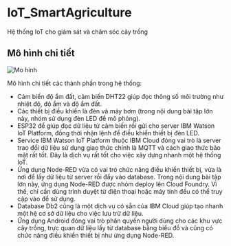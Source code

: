 # IoT_SmartAgriculture
Hệ thống IoT cho giám sát và chăm sóc cây trồng

## Mô hình chi tiết
<img src="../images/mohinh.JPG" alt="Mo hinh"/>

Mô hình chi tiết các thành phần trong hệ thống:
- Cảm biến độ ẩm đất, cảm biến DHT22 giúp đọc thông số môi trường như nhiệt độ, độ ẩm và độ ẩm đất.
- Các thiết bị điều khiển là đèn và máy bơm (trong nội dung bài tập lớn này, nhóm sử dụng đèn LED để mô phỏng).
- ESP32 để giúp đọc dữ liệu từ cảm biến rồi gửi cho server IBM Watson IoT Platform, đồng thời nhận lệnh để điều khiển thiết bị đèn LED.
- Service IBM Watson IoT Platform thuộc IBM Cloud đóng vai trò là server trao đổi dữ liệu sử dụng giao thức chính là MQTT và cách giao thức bảo mật rất tốt. Đây là dịch vụ rất tốt cho việc xây dựng nhanh một hệ thống IoT.
- Ứng dụng Node-RED vừa có vai trò chức năng điều khiển thiết bị, vừa là nơi để lấy dữ liệu từ server rồi đẩy vào database. Trong nội dung bài tập lớn này, ứng dụng Node-RED được nhóm deploy lên Cloud Foundry. Vì thế, chỉ cần dùng trình duyệt từ điện thoại hoặc máy tính đều có thể truy cập vào để sử dụng.
- Database Db2 cũng là một dịch vụ có sẵn của IBM Cloud giúp tạo nhanh một hệ cơ sở dữ liệu cho việc lưu trữ dữ liệu.
- Ứng dụng Android đóng vai trò phân quyền người dùng cho các khu vực cây trồng, trực quan dữ liệu lấy từ database bằng biểu đồ và cũng có chức năng điều khiển thiết bị như ứng dụng Node-RED.
